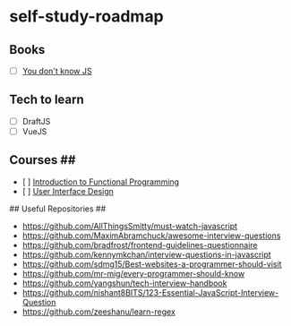 # self-study-roadmap

## Books ##
- [ ] [You don't know JS](https://github.com/getify/You-Dont-Know-JS)

## Tech to learn ##
- [ ] DraftJS
- [ ] VueJS 

## Courses ## 
- [ ] [Introduction to Functional Programming](https://www.edx.org/course/introduction-functional-programming-delftx-fp101x-0)
- [ ] [User Interface Design](https://www.coursera.org/specializations/user-interface-design)

## Useful Repositories ##  
- https://github.com/AllThingsSmitty/must-watch-javascript
- https://github.com/MaximAbramchuck/awesome-interview-questions
- https://github.com/bradfrost/frontend-guidelines-questionnaire
- https://github.com/kennymkchan/interview-questions-in-javascript
- https://github.com/sdmg15/Best-websites-a-programmer-should-visit
- https://github.com/mr-mig/every-programmer-should-know
- https://github.com/yangshun/tech-interview-handbook
- https://github.com/nishant8BITS/123-Essential-JavaScript-Interview-Question
- https://github.com/zeeshanu/learn-regex
